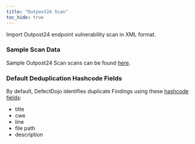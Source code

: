 ```yaml
---
title: "Outpost24 Scan"
toc_hide: true
---
```

Import Outpost24 endpoint vulnerability scan in XML format.

### Sample Scan Data
Sample Outpost24 Scan scans can be found [here](https://github.com/DefectDojo/django-DefectDojo/tree/master/unittests/scans/outpost24).

### Default Deduplication Hashcode Fields
By default, DefectDojo identifies duplicate Findings using these [hashcode fields](https://docs.defectdojo.com/en/working_with_findings/finding_deduplication/about_deduplication/):

- title
- cwe
- line
- file path
- description
